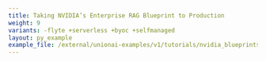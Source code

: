 ```yaml
---
title: Taking NVIDIA’s Enterprise RAG Blueprint to Production
weight: 9
variants: -flyte +serverless +byoc +selfmanaged
layout: py_example
example_file: /external/unionai-examples/v1/tutorials/nvidia_blueprints/enterprise_rag/app.py
---
```

